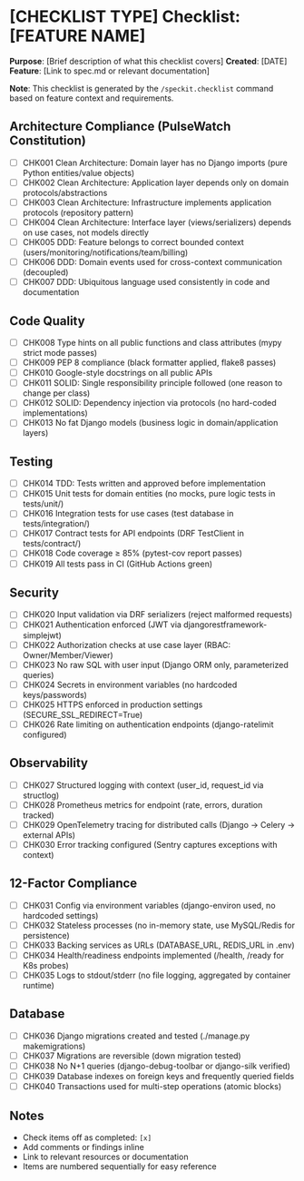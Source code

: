 # [CHECKLIST TYPE] Checklist: [FEATURE NAME]

**Purpose**: [Brief description of what this checklist covers]
**Created**: [DATE]
**Feature**: [Link to spec.md or relevant documentation]

**Note**: This checklist is generated by the `/speckit.checklist` command based on feature context and requirements.

<!-- 
  ============================================================================
  IMPORTANT: The checklist items below are SAMPLE ITEMS for illustration only.
  
  The /speckit.checklist command MUST replace these with actual items based on:
  - User's specific checklist request
  - Feature requirements from spec.md
  - Technical context from plan.md
  - Implementation details from tasks.md
  
  DO NOT keep these sample items in the generated checklist file.
  ============================================================================
-->

## Architecture Compliance (PulseWatch Constitution)

- [ ] CHK001 Clean Architecture: Domain layer has no Django imports (pure Python entities/value objects)
- [ ] CHK002 Clean Architecture: Application layer depends only on domain protocols/abstractions
- [ ] CHK003 Clean Architecture: Infrastructure implements application protocols (repository pattern)
- [ ] CHK004 Clean Architecture: Interface layer (views/serializers) depends on use cases, not models directly
- [ ] CHK005 DDD: Feature belongs to correct bounded context (users/monitoring/notifications/team/billing)
- [ ] CHK006 DDD: Domain events used for cross-context communication (decoupled)
- [ ] CHK007 DDD: Ubiquitous language used consistently in code and documentation

## Code Quality

- [ ] CHK008 Type hints on all public functions and class attributes (mypy strict mode passes)
- [ ] CHK009 PEP 8 compliance (black formatter applied, flake8 passes)
- [ ] CHK010 Google-style docstrings on all public APIs
- [ ] CHK011 SOLID: Single responsibility principle followed (one reason to change per class)
- [ ] CHK012 SOLID: Dependency injection via protocols (no hard-coded implementations)
- [ ] CHK013 No fat Django models (business logic in domain/application layers)

## Testing

- [ ] CHK014 TDD: Tests written and approved before implementation
- [ ] CHK015 Unit tests for domain entities (no mocks, pure logic tests in tests/unit/)
- [ ] CHK016 Integration tests for use cases (test database in tests/integration/)
- [ ] CHK017 Contract tests for API endpoints (DRF TestClient in tests/contract/)
- [ ] CHK018 Code coverage ≥ 85% (pytest-cov report passes)
- [ ] CHK019 All tests pass in CI (GitHub Actions green)

## Security

- [ ] CHK020 Input validation via DRF serializers (reject malformed requests)
- [ ] CHK021 Authentication enforced (JWT via djangorestframework-simplejwt)
- [ ] CHK022 Authorization checks at use case layer (RBAC: Owner/Member/Viewer)
- [ ] CHK023 No raw SQL with user input (Django ORM only, parameterized queries)
- [ ] CHK024 Secrets in environment variables (no hardcoded keys/passwords)
- [ ] CHK025 HTTPS enforced in production settings (SECURE_SSL_REDIRECT=True)
- [ ] CHK026 Rate limiting on authentication endpoints (django-ratelimit configured)

## Observability

- [ ] CHK027 Structured logging with context (user_id, request_id via structlog)
- [ ] CHK028 Prometheus metrics for endpoint (rate, errors, duration tracked)
- [ ] CHK029 OpenTelemetry tracing for distributed calls (Django → Celery → external APIs)
- [ ] CHK030 Error tracking configured (Sentry captures exceptions with context)

## 12-Factor Compliance

- [ ] CHK031 Config via environment variables (django-environ used, no hardcoded settings)
- [ ] CHK032 Stateless processes (no in-memory state, use MySQL/Redis for persistence)
- [ ] CHK033 Backing services as URLs (DATABASE_URL, REDIS_URL in .env)
- [ ] CHK034 Health/readiness endpoints implemented (/health, /ready for K8s probes)
- [ ] CHK035 Logs to stdout/stderr (no file logging, aggregated by container runtime)

## Database

- [ ] CHK036 Django migrations created and tested (./manage.py makemigrations)
- [ ] CHK037 Migrations are reversible (down migration tested)
- [ ] CHK038 No N+1 queries (django-debug-toolbar or django-silk verified)
- [ ] CHK039 Database indexes on foreign keys and frequently queried fields
- [ ] CHK040 Transactions used for multi-step operations (atomic blocks)

## Notes

- Check items off as completed: `[x]`
- Add comments or findings inline
- Link to relevant resources or documentation
- Items are numbered sequentially for easy reference
